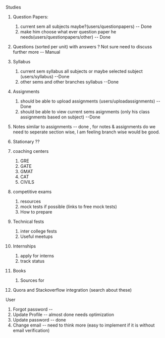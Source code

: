 Studies
1. Question Papers:
    1. current sem all subjects maybe?(users/questionpapers) -- Done
    2. make him choose what ever question paper he needs(users/questionpapers/other) -- Done

2. Questions (sorted per unit) with answers ? Not sure need to discuss further more -- Manual
3. Syllabus 
    1. current sem syllabus all subjects or maybe selected subject (users/syllabus) --Done
    2. other sems and other branches syllabus --Done
4. Assignments
    1. should be able to upload assignments (users/uploadassignments) --Done
    2. should be able to view current sems asignments (only his class assignments based on subject) --Done
5. Notes 
    similar to assignments -- done , for notes & assignments do we need to seperate section wise, I am feeling branch wise would be good.
    
6. Stationary ??
    
7. coaching centers 
    1. GRE
    2. GATE
    3. GMAT
    4. CAT
    5. CIVILS
8. competitive exams
    1. resources
    2. mock tests if possible (links to free mock tests)
    3. How to prepare
9. Technical fests
    1. inter college fests
    2. Useful meetups
10. Internships
    1. apply for interns
    2. track status
11. Books
    1. Sources for 
    
12. Quora and Stackoverflow integration (search about these)    
    
User

1. Forgot password -- 
2. Update Profile -- almost done needs optimization
3. Update password -- done
4. Change email -- need to think more (easy to implement if it is without email verification)